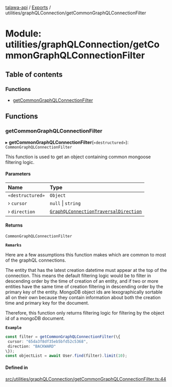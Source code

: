 [talawa-api](../README.md) / [Exports](../modules.md) / utilities/graphQLConnection/getCommonGraphQLConnectionFilter

# Module: utilities/graphQLConnection/getCommonGraphQLConnectionFilter

## Table of contents

### Functions

- [getCommonGraphQLConnectionFilter](utilities_graphQLConnection_getCommonGraphQLConnectionFilter.md#getcommongraphqlconnectionfilter)

## Functions

### getCommonGraphQLConnectionFilter

▸ **getCommonGraphQLConnectionFilter**(`«destructured»`): `CommonGraphQLConnectionFilter`

This function is used to get an object containing common mongoose filtering logic.

#### Parameters

| Name | Type |
| :------ | :------ |
| `«destructured»` | `Object` |
| › `cursor` | ``null`` \| `string` |
| › `direction` | [`GraphQLConnectionTraversalDirection`](utilities_graphQLConnection.md#graphqlconnectiontraversaldirection) |

#### Returns

`CommonGraphQLConnectionFilter`

**`Remarks`**

Here are a few assumptions this function makes which are common to most of the
graphQL connections.

The entity that has the latest creation datetime must appear at the top of the connection. This
means the default filtering logic would be to filter in descending order by the time of creation of
an entity, and if two or more entities have the same time of creation filtering in descending order
by the primary key of the entity. MongoDB object ids are lexographically sortable all on their own
because they contain information about both the creation time and primary key for the document.

Therefore, this function only returns filtering logic for filtering by the object id of a mongoDB
document.

**`Example`**

```ts
const filter = getCommonGraphQLConnectionFilter(\{
 cursor: "65da3f8df35eb5bfd52c5368",
 direction: "BACKWARD"
\});
const objectList = await User.find(filter).limit(10);
```

#### Defined in

[src/utilities/graphQLConnection/getCommonGraphQLConnectionFilter.ts:44](https://github.com/PalisadoesFoundation/talawa-api/blob/4c7d3ea/src/utilities/graphQLConnection/getCommonGraphQLConnectionFilter.ts#L44)
